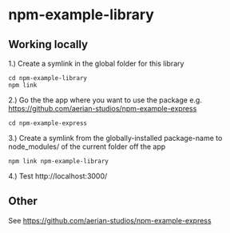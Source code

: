 # npm-example-library

## Working locally

1.) Create a symlink in the global folder for this library
```
cd npm-example-library
npm link
```

2.) Go the the app where you want to use the package
e.g. https://github.com/aerian-studios/npm-example-express
```
cd npm-example-express
```

3.) Create a symlink from the globally-installed package-name to node_modules/ of the current folder off the app
```
npm link npm-example-library
```

4.) Test
http://localhost:3000/

## Other

See https://github.com/aerian-studios/npm-example-express